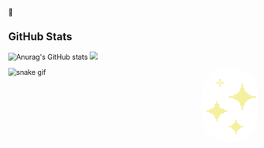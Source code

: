 &#x1F9D9; <h2>GitHub Stats</h2>

![Anurag's GitHub stats](https://github-readme-stats.vercel.app/api?username=polluxastre&theme=radical&show_icons=true) <img height="150em" src="https://github-readme-stats.vercel.app/api/top-langs/?username=polluxastre&layout=compact&langs_count=16&theme=radical"/>

![snake gif](https://github.com/polluxastre/polluxastre/blob/output/github-contribution-grid-snake.svg) <img align="right" alt="star-gif" height="150" style="border-radius:50px;" src="giphy.gif?width=150&height=150">

